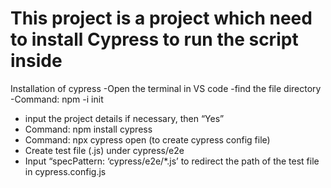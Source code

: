 # This project is a project which need to install Cypress to run the script inside

Installation of cypress 
-Open the terminal in VS code
-find the file directory 
-Command: npm -i init
- input the project details if necessary, then “Yes”
- Command: npm install cypress
- Command: npx cypress open (to create cypress config file)
- Create test file (.js) under cypress/e2e
- Input “specPattern: ‘cypress/e2e/*.js’ to redirect the path of the test file in cypress.config.js
